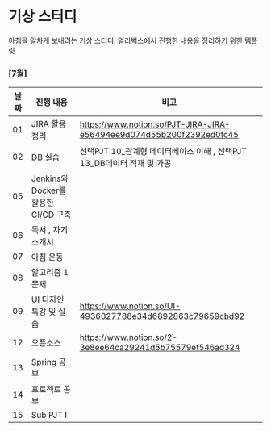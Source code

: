 # 기상 스터디

아침을 알차게 보내려는 기상 스터디, 얼리벅스에서 진행한 내용을 정리하기 위한 템플릿

### [7월]

| 날짜   | 진행 내용 | 비고 |
| ------ | -------------------- | ---- |
| 01 | JIRA 활용 정리 | https://www.notion.so/PJT-JIRA-JIRA-e56494ee9d074d55b200f2392ed0fc45 |
| 02 | DB 실습 | 선택PJT 10_관계형 데이터베이스 이해 , 선택PJT 13_DB데이터 적재 및 가공 |
| 05 | Jenkins와 Docker를 활용한 CI/CD 구축 |  |
| 06 | 독서 , 자기소개서 |  |
| 07 | 아침 운동 |  |
| 08 | 알고리즘 1문제 |  |
| 09 | UI 디자인 특강 및 실습 | https://www.notion.so/UI-4936027788e34d6892863c79659cbd92 |
| 12 | 오픈소스 | https://www.notion.so/2-3e8ee64ca29241d5b75579ef546ad324 |
| 13 | Spring 공부 |  |
| 14 | 프로젝트 공부 |  |
| 15 | Sub PJT Ⅰ |  |
